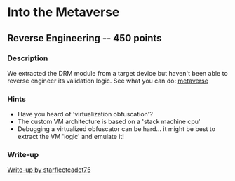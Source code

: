 # Into the Metaverse

## Reverse Engineering -- 450 points

### Description

We extracted the DRM module from a target device but haven't been able to reverse engineer its validation logic. See what you can do: [metaverse](./metaverse)

### Hints

* Have you heard of 'virtualization obfuscation'?
* The custom VM architecture is based on a 'stack machine cpu'
* Debugging a virtualized obfuscator can be hard... it might be best to extract the VM 'logic' and emulate it!


### Write-up

[Write-up by starfleetcadet75](https://starfleetcadet75.github.io/writeups/2020/05/03/cyberstakes-into-the-metaverse.html)
